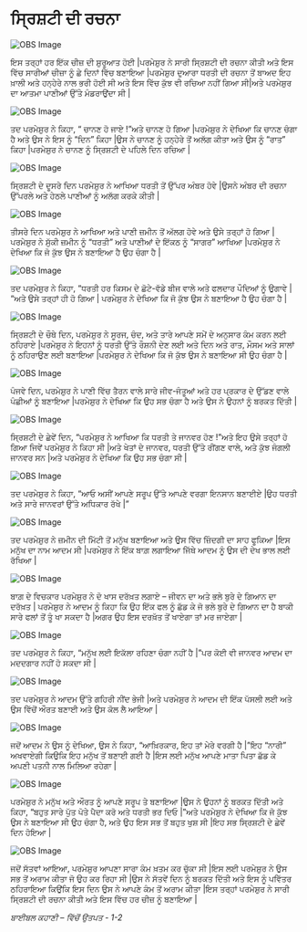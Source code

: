 # ਸ੍ਰਿਸ਼ਟੀ ਦੀ ਰਚਨਾ

![OBS Image](https://cdn.door43.org/obs/jpg/360px/obs-en-01-01.jpg)

ਇਸ ਤਰ੍ਹਾਂ ਹਰ ਇੱਕ ਚੀਜ਼ ਦੀ ਸ਼ੁਰੂਆਤ  ਹੋਈ |ਪਰਮੇਸ਼ੁਰ ਨੇ ਸਾਰੀ  ਸ੍ਰਿਸ਼ਟੀ  ਦੀ ਰਚਨਾ ਕੀਤੀ ਅਤੇ ਇਸ ਵਿੱਚ ਸਾਰੀਆਂ ਚੀਜ਼ਾ ਨੂੰ ਛੇ ਦਿਨਾਂ ਵਿੱਚ ਬਣਾਇਆ |ਪਰਮੇਸ਼ੁਰ  ਦੁਆਰਾ ਧਰਤੀ ਦੀ ਰਚਨਾ  ਤੋਂ ਬਾਅਦ ਇਹ ਖ਼ਾਲੀ ਅਤੇ ਹਨ੍ਹੇਰੇ ਨਾਲ ਭਰੀ ਹੋਈ ਸੀ ਅਤੇ ਇਸ ਵਿੱਚ ਕੁੱਝ ਵੀ ਰਚਿਆ ਨਹੀਂ ਗਿਆ ਸੀ|ਅਤੇ ਪਰਮੇਸ਼ੁਰ ਦਾ ਆਤਮਾ ਪਾਣੀਆਂ ਉੱਤੇ ਮੰਡਰਾਉਂਦਾ ਸੀ |

![OBS Image](https://cdn.door43.org/obs/jpg/360px/obs-en-01-02.jpg)

ਤਦ ਪਰਮੇਸ਼ੁਰ  ਨੇ ਕਿਹਾ, “ ਚਾਨਣ  ਹੋ ਜਾਏ !”ਅਤੇ  ਚਾਨਣ ਹੋ ਗਿਆ |ਪਰਮੇਸ਼ੁਰ ਨੇ ਦੇਖਿਆ ਕਿ ਚਾਨਣ ਚੰਗਾ  ਹੈ ਅਤੇ ਉਸ ਨੇ ਇਸ ਨੂੰ “ਦਿਨ” ਕਿਹਾ |ਉਸ ਨੇ ਚਾਨਣ ਨੂੰ ਹਨ੍ਹੇਰੇ ਤੋਂ ਅਲੱਗ ਕੀਤਾ ਅਤੇ ਉਸ ਨੂੰ “ਰਾਤ” ਕਿਹਾ |ਪਰਮੇਸ਼ੁਰ  ਨੇ ਚਾਨਣ ਨੂੰ ਸ੍ਰਿਸ਼ਟੀ ਦੇ ਪਹਿਲੇ ਦਿਨ ਰਚਿਆ |

![OBS Image](https://cdn.door43.org/obs/jpg/360px/obs-en-01-03.jpg)

ਸ੍ਰਿਸ਼ਟੀ ਦੇ ਦੂਸਰੇ ਦਿਨ ਪਰਮੇਸ਼ੁਰ  ਨੇ ਆਖਿਆ  ਧਰਤੀ ਤੋਂ ਉੱਪਰ ਅੰਬਰ ਹੋਵੇ  |ਉਸਨੇ ਅੰਬਰ  ਦੀ ਰਚਨਾ ਉੱਪਰਲੇ ਅਤੇ ਹੇਠਲੇ ਪਾਣੀਆਂ ਨੂੰ ਅਲੱਗ ਕਰਕੇ ਕੀਤੀ | 

![OBS Image](https://cdn.door43.org/obs/jpg/360px/obs-en-01-04.jpg)

ਤੀਸਰੇ ਦਿਨ ਪਰਮੇਸ਼ੁਰ  ਨੇ ਆਖਿਆ ਅਤੇ ਪਾਣੀ ਜ਼ਮੀਨ ਤੋਂ ਅੱਲਗ ਹੋਵੇ ਅਤੇ ਉਸੇ ਤਰ੍ਹਾਂ ਹੋ ਗਿਆ  |ਪਰਮੇਸ਼ੁਰ ਨੇ ਸੁੱਕੀ ਜ਼ਮੀਨ ਨੂੰ “ਧਰਤੀ”  ਅਤੇ ਪਾਣੀਆਂ ਦੇ ਇੱਕਠ  ਨੂੰ “ਸਾਗਰ” ਆਖਿਆ  |ਪਰਮੇਸ਼ੁਰ  ਨੇ ਦੇਖਿਆ ਕਿ ਜੋ ਕੁੱਝ  ਉਸ ਨੇ ਬਣਾਇਆ ਹੈ  ਉਹ ਚੰਗਾ ਹੈ |

![OBS Image](https://cdn.door43.org/obs/jpg/360px/obs-en-01-05.jpg)

ਤਦ ਪਰਮੇਸ਼ੁਰ  ਨੇ ਕਿਹਾ, “ਧਰਤੀ ਹਰ ਕਿਸਮ ਦੇ ਛੋਟੇ-ਵੱਡੇ ਬੀਜ ਵਾਲੇ ਅਤੇ ਫਲਦਾਰ ਪੌਦਿਆਂ ਨੂੰ ਉਗਾਵੇ | “ਅਤੇ ਉਸੇ ਤਰ੍ਹਾਂ ਹੀ ਹੋ ਗਿਆ |  ਪਰਮੇਸ਼ੁਰ  ਨੇ ਦੇਖਿਆ ਕਿ ਜੋ ਕੁੱਝ  ਉਸ ਨੇ ਬਣਾਇਆ ਹੈ ਉਹ ਚੰਗਾ ਹੈ |

![OBS Image](https://cdn.door43.org/obs/jpg/360px/obs-en-01-06.jpg)

ਸ੍ਰਿਸ਼ਟੀ ਦੇ ਚੌਥੇ ਦਿਨ, ਪਰਮੇਸ਼ੁਰ  ਨੇ  ਸੂਰਜ, ਚੰਦ, ਅਤੇ ਤਾਰੇ ਆਪਣੇ ਸਮੇਂ ਦੇ ਅਨੁਸਾਰ ਕੰਮ ਕਰਨ ਲਈ ਠਹਿਰਾਏ  |ਪਰਮੇਸ਼ੁਰ  ਨੇ ਇਹਨਾਂ ਨੂੰ ਧਰਤੀ ਉੱਤੇ ਰੌਸ਼ਨੀ ਦੇਣ ਲਈ ਅਤੇ ਦਿਨ ਅਤੇ ਰਾਤ, ਮੌਸਮ ਅਤੇ ਸਾਲਾਂ ਨੂੰ ਠਹਿਰਾਉਣ ਲਈ ਬਣਾਇਆ |ਪਰਮੇਸ਼ੁਰ  ਨੇ ਦੇਖਿਆ ਕਿ ਜੋ ਕੁੱਝ ਉਸ ਨੇ ਬਣਾਇਆ ਸੀ ਉਹ ਚੰਗਾ ਹੈ |

![OBS Image](https://cdn.door43.org/obs/jpg/360px/obs-en-01-07.jpg)

ਪੰਜਵੇ ਦਿਨ, ਪਰਮੇਸ਼ੁਰ ਨੇ  ਪਾਣੀ ਵਿੱਚ ਤੈਰਨ ਵਾਲੇ ਸਾਰੇ ਜੀਵ-ਜੰਤੂਆਂ ਅਤੇ ਹਰ ਪ੍ਰਕਾਰ ਦੇ ਉੱਡਣ ਵਾਲੇ ਪੰਛੀਆਂ ਨੂੰ ਬਣਾਇਆ |ਪਰਮੇਸ਼ੁਰ ਨੇ ਦੇਖਿਆ ਕਿ ਉਹ ਸਭ  ਚੰਗਾ ਹੈ ਅਤੇ ਉਸ ਨੇ ਉਹਨਾਂ ਨੂੰ ਬਰਕਤ ਦਿੱਤੀ |

![OBS Image](https://cdn.door43.org/obs/jpg/360px/obs-en-01-08.jpg)

ਸ੍ਰਿਸ਼ਟੀ ਦੇ ਛੇਵੇਂ  ਦਿਨ, “ਪਰਮੇਸ਼ੁਰ ਨੇ ਆਖਿਆ ਕਿ ਧਰਤੀ ਤੇ ਜਾਨਵਰ ਹੋਣ  !”ਅਤੇ ਇਹ ਉਸੇ ਤਰ੍ਹਾਂ  ਹੋ ਗਿਆ ਜਿਵੇਂ ਪਰਮੇਸ਼ੁਰ ਨੇ ਕਿਹਾ ਸੀ |ਅਤੇ  ਖੇਤਾਂ ਦੇ ਜਾਨਵਰ,  ਧਰਤੀ ਉੱਤੇ ਰੀਂਗਣ ਵਾਲੇ, ਅਤੇ ਕੁੱਝ ਜੰਗਲੀ ਜਾਨਵਰ ਸਨ |ਅਤੇ ਪਰਮੇਸ਼ੁਰ ਨੇ ਦੇਖਿਆ ਕਿ ਉਹ ਸਭ ਚੰਗਾ ਸੀ |

![OBS Image](https://cdn.door43.org/obs/jpg/360px/obs-en-01-09.jpg)

ਤਦ ਪਰਮੇਸ਼ੁਰ ਨੇ ਕਿਹਾ, “ਆਓ ਅਸੀਂ ਆਪਣੇ ਸਰੂਪ ਉੱਤੇ ਆਪਣੇ ਵਰਗਾ ਇਨਸਾਨ ਬਣਾਈਏ |ਉਹ ਧਰਤੀ ਅਤੇ ਸਾਰੇ ਜਾਨਵਰਾਂ ਉੱਤੇ ਅਧਿਕਾਰ ਰੱਖੇ  |”

![OBS Image](https://cdn.door43.org/obs/jpg/360px/obs-en-01-10.jpg)

ਤਦ ਪਰਮੇਸ਼ੁਰ ਨੇ ਜ਼ਮੀਨ ਦੀ  ਮਿੱਟੀ ਤੋਂ ਮਨੁੱਖ ਬਣਾਇਆ ਅਤੇ ਉਸ ਵਿੱਚ ਜ਼ਿੰਦਗੀ ਦਾ ਸਾਹ ਫੂਕਿਆ |ਇਸ ਮਨੁੱਖ ਦਾ ਨਾਮ ਆਦਮ ਸੀ |ਪਰਮੇਸ਼ੁਰ ਨੇ ਇੱਕ ਬਾਗ਼ ਲਗਾਇਆ ਜਿੱਥੇ ਆਦਮ ਨੂੰ  ਉਸ ਦੀ ਦੇਖ ਭਾਲ ਲਈ ਰੱਖਿਆ | 

![OBS Image](https://cdn.door43.org/obs/jpg/360px/obs-en-01-11.jpg)

ਬਾਗ਼ ਦੇ ਵਿਚਕਾਰ ਪਰਮੇਸ਼ੁਰ ਨੇ ਦੋ ਖਾਸ ਦਰੱਖ਼ਤ ਲਗਾਏ – ਜੀਵਨ ਦਾ  ਅਤੇ  ਭਲੇ ਬੁਰੇ ਦੇ  ਗਿਆਨ ਦਾ ਦਰੱਖ਼ਤ | ਪਰਮੇਸ਼ੁਰ ਨੇ ਆਦਮ ਨੂੰ ਕਿਹਾ ਕਿ ਉਹ ਇੱਕ ਫਲ ਨੂੰ  ਛੱਡ ਕੇ ਜੋ ਭਲੇ ਬੁਰੇ ਦੇ ਗਿਆਨ ਦਾ ਹੈ ਬਾਕੀ ਸਾਰੇ ਫਲਾਂ ਤੋਂ ਤੂੰ ਖਾ ਸਕਦਾ ਹੈ |ਅਗਰ ਉਹ ਇਸ ਦਰਖ਼ੱਤ ਤੋਂ ਖਾਏਗਾ ਤਾਂ ਮਰ ਜਾਏਗਾ |

![OBS Image](https://cdn.door43.org/obs/jpg/360px/obs-en-01-12.jpg)

ਤਦ ਪਰਮੇਸ਼ੁਰ ਨੇ ਕਿਹਾ, “ਮਨੁੱਖ ਲਈ ਇਕੱਲਾ ਰਹਿਣਾ ਚੰਗਾ ਨਹੀਂ ਹੈ |”ਪਰ ਕੋਈ ਵੀ ਜਾਨਵਰ ਆਦਮ ਦਾ ਮਦਦਗਾਰ ਨਹੀਂ ਹੋ ਸਕਦਾ ਸੀ |

![OBS Image](https://cdn.door43.org/obs/jpg/360px/obs-en-01-13.jpg)

ਤਦ ਪਰਮੇਸ਼ੁਰ ਨੇ ਆਦਮ ਉੱਤੇ ਗਹਿਰੀ ਨੀਂਦ ਭੇਜੀ |ਅਤੇ  ਪਰਮੇਸ਼ੁਰ ਨੇ ਆਦਮ ਦੀ ਇੱਕ ਪੱਸਲੀ ਲਈ ਅਤੇ ਉਸ ਵਿੱਚੋਂ ਔਰਤ ਬਣਾਈ ਅਤੇ ਉਸ ਕੋਲ ਲੈ ਆਇਆ |

![OBS Image](https://cdn.door43.org/obs/jpg/360px/obs-en-01-14.jpg)

ਜਦੋਂ ਆਦਮ ਨੇ ਉਸ ਨੂੰ ਦੇਖਿਆ, ਉਸ ਨੇ ਕਿਹਾ, “ਆਖ਼ਿਰਕਾਰ, ਇਹ ਤਾਂ  ਮੇਰੇ ਵਰਗੀ ਹੈ |”ਇਹ “ਨਾਰੀ” ਅਖਵਾਏਗੀ ਕਿਉਕਿ ਇਹ ਮਨੁੱਖ ਤੋਂ ਬਣਾਈ ਗਈ ਹੈ |ਇਸ ਲਈ  ਮਨੁੱਖ ਆਪਣੇ ਮਾਤਾ ਪਿਤਾ ਛੱਡ ਕੇ  ਅਪਣੀ ਪਤਨੀ ਨਾਲ ਮਿਲਿਆ ਰਹੇਗਾ |

![OBS Image](https://cdn.door43.org/obs/jpg/360px/obs-en-01-15.jpg)

ਪਰਮੇਸ਼ੁਰ ਨੇ ਮਨੁੱਖ ਅਤੇ ਔਰਤ ਨੂੰ ਆਪਣੇ ਸਰੂਪ ਤੇ ਬਣਾਇਆ |ਉਸ ਨੇ ਉਹਨਾਂ ਨੂੰ ਬਰਕਤ ਦਿੱਤੀ ਅਤੇ ਕਿਹਾ, “ਬਹੁਤ ਸਾਰੇ ਪੁੱਤ ਪੋਤੇ ਪੈਦਾ ਕਰੋ ਅਤੇ ਧਰਤੀ ਭਰ ਦਿਓ |”ਅਤੇ ਪਰਮੇਸ਼ੁਰ ਨੇ ਦੇਖਿਆ ਕਿ ਜੋ ਕੁੱਝ ਉਸ ਨੇ ਬਣਾਇਆ ਸੀ ਉਹ ਚੰਗਾ ਹੈ, ਅਤੇ ਉਹ ਇਸ ਸਭ ਤੋਂ ਬਹੁਤ ਖੁਸ਼ ਸੀ |ਇਹ ਸਭ ਸ੍ਰਿਸ਼ਟੀ ਦੇ ਛੇਵੇਂ ਦਿਨ ਹੋਇਆ |

![OBS Image](https://cdn.door43.org/obs/jpg/360px/obs-en-01-16.jpg)

ਜਦੋਂ ਸੱਤਵਾਂ ਆਇਆ, ਪਰਮੇਸ਼ੁਰ ਆਪਣਾ ਸਾਰਾ ਕੰਮ ਖ਼ਤਮ ਕਰ ਚੁੱਕਾ ਸੀ |ਇਸ ਲਈ ਪਰਮੇਸ਼ੁਰ ਨੇ ਉਸ ਸਭ ਤੋਂ ਅਰਾਮ ਕੀਤਾ ਜੋ ਉਹ ਕਰ ਰਿਹਾ ਸੀ |ਉਸ ਨੇ ਸੱਤਵੇਂ ਦਿਨ ਨੂੰ ਬਰਕਤ ਦਿੱਤੀ ਅਤੇ ਇਸ ਨੂੰ ਪਵਿੱਤਰ ਠਹਿਰਾਇਆ ਕਿਉਂਕਿ ਇਸ ਦਿਨ ਉਸ ਨੇ ਆਪਣੇ ਕੰਮ ਤੋਂ ਅਰਾਮ ਕੀਤਾ |ਇਸ ਤਰ੍ਹਾਂ ਪਰਮੇਸ਼ੁਰ ਨੇ ਸਾਰੀ  ਸ੍ਰਿਸ਼ਟੀ  ਦੀ ਰਚਨਾ ਕੀਤੀ ਅਤੇ ਇਸ ਵਿੱਚ ਹਰ ਚੀਜ਼ ਨੂੰ ਬਣਾਇਆ |

_ਬਾਈਬਲ ਕਹਾਣੀ – ਵਿੱਚੋਂ  ਉਤਪਤ -  1-2_